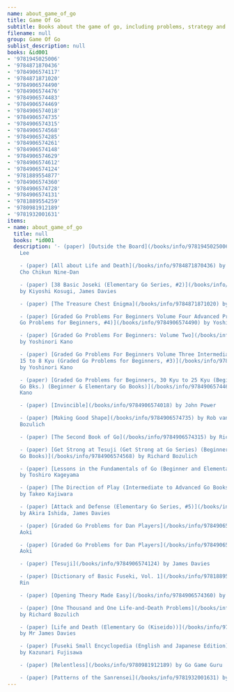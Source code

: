 ```yaml
---
name: about_game_of_go
title: Game Of Go
subtitle: Books about the game of go, including problems, strategy and game records
filename: null
group: Game Of Go
sublist_description: null
books: &id001
- '9781945025006'
- '9784871870436'
- '9784906574117'
- '9784871871020'
- '9784906574490'
- '9784906574476'
- '9784906574483'
- '9784906574469'
- '9784906574018'
- '9784906574735'
- '9784906574315'
- '9784906574568'
- '9784906574285'
- '9784906574261'
- '9784906574148'
- '9784906574629'
- '9784906574612'
- '9784906574124'
- '9781889554877'
- '9784906574360'
- '9784906574728'
- '9784906574131'
- '9781889554259'
- '9780981912189'
- '9781932001631'
items:
- name: about_game_of_go
  title: null
  books: *id001
  description: '- (paper) [Outside the Board](/books/info/9781945025006) by Hajin
    Lee

    - (paper) [All about Life and Death](/books/info/9784871870436) by Cho Chikun,
    Cho Chikun Nine-Dan

    - (paper) [38 Basic Joseki (Elementary Go Series, #2)](/books/info/9784906574117)
    by Kiyoshi Kosugi, James Davies

    - (paper) [The Treasure Chest Enigma](/books/info/9784871871020) by Noriyuki Nakayama

    - (paper) [Graded Go Problems For Beginners Volume Four Advanced Problems (Graded
    Go Problems for Beginners, #4)](/books/info/9784906574490) by Yoshinori Kano

    - (paper) [Graded Go Problems For Beginners: Volume Two](/books/info/9784906574476)
    by Yoshinori Kano

    - (paper) [Graded Go Problems For Beginners Volume Three Intermediate Problems
    15 to 8 Kyu (Graded Go Problems for Beginners, #3)](/books/info/9784906574483)
    by Yoshinori Kano

    - (paper) [Graded Go Problems for Beginners, 30 Kyu to 25 Kyu (Beginner & Elementary
    Go Bks.) (Beginner & Elementary Go Books)](/books/info/9784906574469) by Yoshinori
    Kano

    - (paper) [Invincible](/books/info/9784906574018) by John Power

    - (paper) [Making Good Shape](/books/info/9784906574735) by Rob van Zeijst, Richard
    Bozulich

    - (paper) [The Second Book of Go](/books/info/9784906574315) by Richard Bozulich

    - (paper) [Get Strong at Tesuji (Get Strong at Go Series) (Beginner and Elementary
    Go Books)](/books/info/9784906574568) by Richard Bozulich

    - (paper) [Lessons in the Fundamentals of Go (Beginner and Elementary Go Books)](/books/info/9784906574285)
    by Toshiro Kageyama

    - (paper) [The Direction of Play (Intermediate to Advanced Go Books)](/books/info/9784906574261)
    by Takeo Kajiwara

    - (paper) [Attack and Defense (Elementary Go Series, #5)](/books/info/9784906574148)
    by Akira Ishida, James Davies

    - (paper) [Graded Go Problems for Dan Players](/books/info/9784906574629) by Masaru
    Aoki

    - (paper) [Graded Go Problems for Dan Players](/books/info/9784906574612) by Masaru
    Aoki

    - (paper) [Tesuji](/books/info/9784906574124) by James Davies

    - (paper) [Dictionary of Basic Fuseki, Vol. 1](/books/info/9781889554877) by Kaiho
    Rin

    - (paper) [Opening Theory Made Easy](/books/info/9784906574360) by Hideo Otake

    - (paper) [One Thousand and One Life-and-Death Problems](/books/info/9784906574728)
    by Richard Bozulich

    - (paper) [Life and Death (Elementary Go (Kiseido))](/books/info/9784906574131)
    by Mr James Davies

    - (paper) [Fuseki Small Encyclopedia (English and Japanese Edition)](/books/info/9781889554259)
    by Kazunari Fujisawa

    - (paper) [Relentless](/books/info/9780981912189) by Go Game Guru

    - (paper) [Patterns of the Sanrensei](/books/info/9781932001631) by Michael Redmond'
---
```



